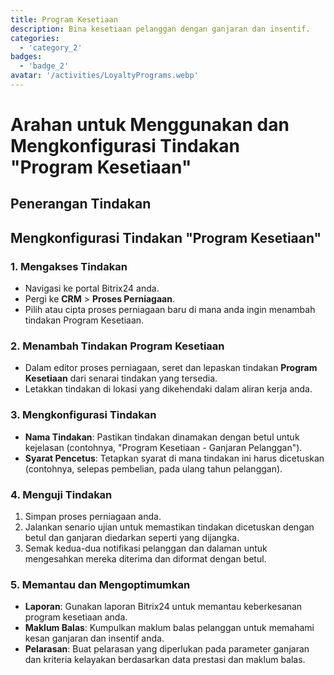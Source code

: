 ```yaml
---
title: Program Kesetiaan
description: Bina kesetiaan pelanggan dengan ganjaran dan insentif.
categories: 
  - 'category_2'
badges: 
  - 'badge_2'
avatar: '/activities/LoyaltyPrograms.webp'
---
```

# Arahan untuk Menggunakan dan Mengkonfigurasi Tindakan "Program Kesetiaan"

## Penerangan Tindakan

## **Mengkonfigurasi Tindakan "Program Kesetiaan"**

### 1. Mengakses Tindakan
- Navigasi ke portal Bitrix24 anda.
- Pergi ke **CRM** > **Proses Perniagaan**.
- Pilih atau cipta proses perniagaan baru di mana anda ingin menambah tindakan Program Kesetiaan.

### 2. Menambah Tindakan Program Kesetiaan
- Dalam editor proses perniagaan, seret dan lepaskan tindakan **Program Kesetiaan** dari senarai tindakan yang tersedia.
- Letakkan tindakan di lokasi yang dikehendaki dalam aliran kerja anda.

### 3. Mengkonfigurasi Tindakan
- **Nama Tindakan**: Pastikan tindakan dinamakan dengan betul untuk kejelasan (contohnya, "Program Kesetiaan - Ganjaran Pelanggan").
- **Syarat Pencetus**: Tetapkan syarat di mana tindakan ini harus dicetuskan (contohnya, selepas pembelian, pada ulang tahun pelanggan).

### 4. Menguji Tindakan
1. Simpan proses perniagaan anda.
2. Jalankan senario ujian untuk memastikan tindakan dicetuskan dengan betul dan ganjaran diedarkan seperti yang dijangka.
3. Semak kedua-dua notifikasi pelanggan dan dalaman untuk mengesahkan mereka diterima dan diformat dengan betul.

### 5. Memantau dan Mengoptimumkan
- **Laporan**: Gunakan laporan Bitrix24 untuk memantau keberkesanan program kesetiaan anda.
- **Maklum Balas**: Kumpulkan maklum balas pelanggan untuk memahami kesan ganjaran dan insentif anda.
- **Pelarasan**: Buat pelarasan yang diperlukan pada parameter ganjaran dan kriteria kelayakan berdasarkan data prestasi dan maklum balas.